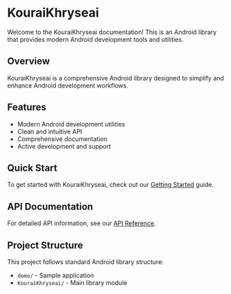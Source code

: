# KouraiKhryseai

Welcome to the KouraiKhryseai documentation! This is an Android library that provides modern Android development tools and utilities.

## Overview

KouraiKhryseai is a comprehensive Android library designed to simplify and enhance Android development workflows.

## Features

- Modern Android development utilities
- Clean and intuitive API
- Comprehensive documentation
- Active development and support

## Quick Start

To get started with KouraiKhryseai, check out our [Getting Started](getting-started.md) guide.

## API Documentation

For detailed API information, see our [API Reference](api-reference.md).

## Project Structure

This project follows standard Android library structure:

- `demo/` - Sample application
- `KouraiKhryseai/` - Main library module